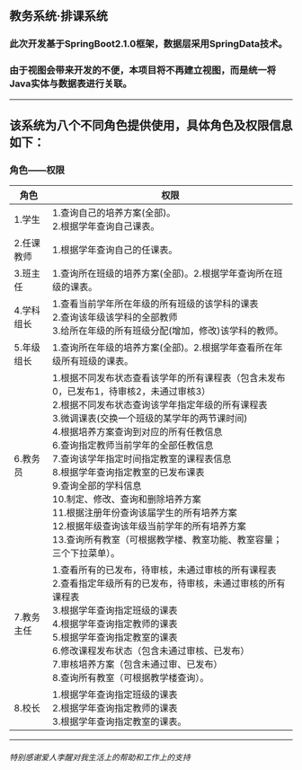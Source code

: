## 教务系统·排课系统
### 此次开发基于SpringBoot2.1.0框架，数据层采用SpringData技术。
### 由于视图会带来开发的不便，本项目将不再建立视图，而是统一将Java实体与数据表进行关联。
---
## 该系统为八个不同角色提供使用，具体角色及权限信息如下：
### 角色——权限

<table>
    <thead>
      <tr>
        <th>角色</th>
        <th>权限</th>
      </tr>
    </thead>
  <tbody>
    <tr>
      <td>1.学生</td>
      <td>1.查询自己的培养方案(全部)。<br>2.根据学年查询自己课表。</td>
    </tr>
    <tr>
      <td>2.任课教师</td>
      <td>1.根据学年查询自己的任课表。</td>
    </tr>
    <tr>
      <td>3.班主任</td>
      <td>1.查询所在班级的培养方案(全部)。2.根据学年查询所在班级的课表。</td>
    </tr>
    <tr>
      <td>4.学科组长</td>
      <td>1.查看当前学年所在年级的所有班级的该学科的课表<br>2.查询该年级该学科的全部教师<br>3.给所在年级的所有班级分配(增加，修改)该学科的教师。</td>
    </tr>
    <tr>
      <td>5.年级组长</td>
      <td>1.查询所在年级的培养方案(全部)。2.根据学年查看所在年级所有班级的课表。</td>
    </tr>
    <tr>
      <td>6.教务员</td>
      <td>1.根据不同发布状态查看该学年的所有课程表（包含未发布0，已发布1，待审核2，未通过审核3）<br>2.根据不同发布状态查询该学年指定年级的所有课程表<br>3.微调课表(交换一个班级的某学年的两节课时间)<br>4.根据培养方案查询到对应的所有任教信息<br>6.查询指定教师当前学年的全部任教信息<br>7.查询该学年指定时间指定教室的课程表信息<br>8.根据学年查询指定教室的已发布课表<br>9.查询全部的学科信息<br>10.制定、修改、查询和删除培养方案<br>11.根据注册年份查询该届学生的所有培养方案<br>12.根据年级查询该年级当前学年的所有培养方案<br>13.查询所有教室（可根据教学楼、教室功能、教室容量；三个下拉菜单）。</td>
    </tr>
    <tr>
      <td>7.教务主任</td>
      <td>1.查看所有的已发布，待审核，未通过审核的所有课程表<br>2.查看指定年级所有的已发布，待审核，未通过审核的所有课程表<br>3.根据学年查询指定班级的课表<br>4.根据学年查询指定教师的课表<br>5.根据学年查询指定教室的课表<br>6.修改课程发布状态（包含未通过审核、已发布）<br>7.审核培养方案（包含未通过审、已发布）<br>8.查询所有教室（可根据教学楼查询）。</td>
    </tr>
    <tr>
      <td>8.校长</td>
      <td>1.根据学年查询指定班级的课表<br>2.根据学年查询指定教师的课表<br>3.根据学年查询指定教室的课表。</td>
    </tr>
  </tbody>
</table>

---
###### 特别感谢爱人李醒对我生活上的帮助和工作上的支持
